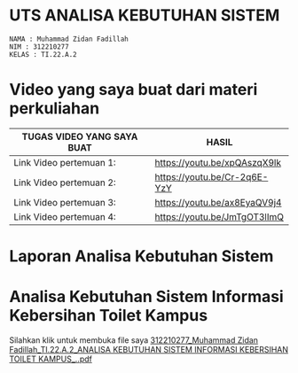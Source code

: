 # UTS ANALISA KEBUTUHAN SISTEM

```
NAMA : Muhammad Zidan Fadillah
NIM : 312210277
KELAS : TI.22.A.2
```




# Video yang saya buat dari materi perkuliahan


| TUGAS VIDEO YANG SAYA BUAT | HASIL  |
| --- | --- |
| Link Video pertemuan 1: |https://youtu.be/xpQAszqX9lk |
| Link Video pertemuan 2: |https://youtu.be/Cr-2q6E-YzY |
| Link Video pertemuan 3: |https://youtu.be/ax8EyaQV9j4 |
| Link Video pertemuan 4: |https://youtu.be/JmTgOT3lImQ |
# Laporan Analisa Kebutuhan Sistem

# Analisa Kebutuhan Sistem Informasi Kebersihan Toilet Kampus 
Silahkan klik untuk membuka file saya [312210277_Muhammad Zidan Fadillah_TI.22.A.2_ANALISA KEBUTUHAN SISTEM INFORMASI KEBERSIHAN TOILET KAMPUS_..pdf](https://github.com/muhammadzidanfadilah/UTS_ANALISA_KEBUTUHAN_SISTEM/files/15335780/312210277_Muhammad.Zidan.Fadillah_TI.22.A.2_ANALISA.KEBUTUHAN.SISTEM.INFORMASI.KEBERSIHAN.TOILET.KAMPUS_.pdf)




